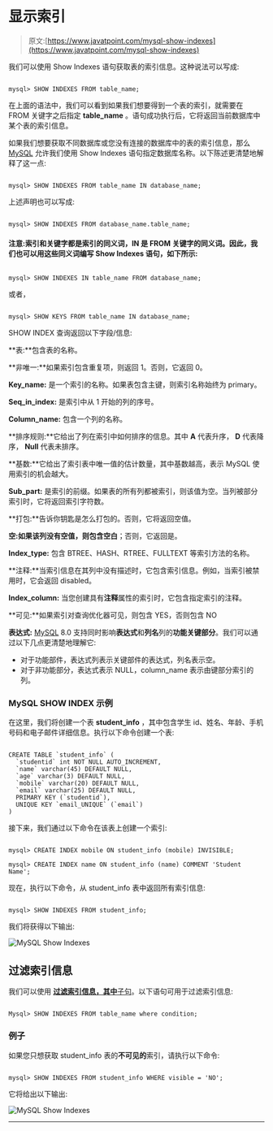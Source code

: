 # 显示索引

> 原文:[https://www.javatpoint.com/mysql-show-indexes](https://www.javatpoint.com/mysql-show-indexes)

我们可以使用 Show Indexes 语句获取表的索引信息。这种说法可以写成:

```

mysql> SHOW INDEXES FROM table_name;

```

在上面的语法中，我们可以看到如果我们想要得到一个表的索引，就需要在 FROM 关键字之后指定 **table_name** 。语句成功执行后，它将返回当前数据库中某个表的索引信息。

如果我们想要获取不同数据库或您没有连接的数据库中的表的索引信息，那么 [MySQL](https://www.javatpoint.com/mysql-tutorial) 允许我们使用 Show Indexes 语句指定数据库名称。以下陈述更清楚地解释了这一点:

```

mysql> SHOW INDEXES FROM table_name IN database_name;

```

上述声明也可以写成:

```

mysql> SHOW INDEXES FROM database_name.table_name;

```

#### 注意:索引和关键字都是索引的同义词，IN 是 FROM 关键字的同义词。因此，我们也可以用这些同义词编写 Show Indexes 语句，如下所示:

```

mysql> SHOW INDEXES IN table_name FROM database_name;

```

或者，

```

mysql> SHOW KEYS FROM table_name IN database_name;

```

SHOW INDEX 查询返回以下字段/信息:

**表:**包含表的名称。

**非唯一:**如果索引包含重复项，则返回 1。否则，它返回 0。

**Key_name:** 是一个索引的名称。如果表包含主键，则索引名称始终为 primary。

**Seq_in_index:** 是索引中从 1 开始的列的序号。

**Column_name:** 包含一个列的名称。

**排序规则:**它给出了列在索引中如何排序的信息。其中 **A** 代表升序， **D** 代表降序， **Null** 代表未排序。

**基数:**它给出了索引表中唯一值的估计数量，其中基数越高，表示 MySQL 使用索引的机会越大。

**Sub_part:** 是索引的前缀。如果表的所有列都被索引，则该值为空。当列被部分索引时，它将返回索引字符数。

**打包:**告诉你钥匙是怎么打包的。否则，它将返回空值。

**空:**如果该列没有空值，则包含**空白**；否则，它返回是。

**Index_type:** 包含 BTREE、HASH、RTREE、FULLTEXT 等索引方法的名称。

**注释:**当索引信息在其列中没有描述时，它包含索引信息。例如，当索引被禁用时，它会返回 disabled。

**Index_column:** 当您创建具有**注释**属性的索引时，它包含指定索引的注释。

**可见:**如果索引对查询优化器可见，则包含 YES，否则包含 NO

**表达式:** [MySQL](https://www.javatpoint.com/mysql-tutorial) 8.0 支持同时影响**表达式**和**列名**列的**功能关键部分**。我们可以通过以下几点更清楚地理解它:

*   对于功能部件，表达式列表示关键部件的表达式，列名表示空。
*   对于非功能部分，表达式表示 NULL，column_name 表示由键部分索引的列。

### MySQL SHOW INDEX 示例

在这里，我们将创建一个表 **student_info** ，其中包含学生 id、姓名、年龄、手机号码和电子邮件详细信息。执行以下命令创建一个表:

```

CREATE TABLE `student_info` (
  `studentid` int NOT NULL AUTO_INCREMENT,
  `name` varchar(45) DEFAULT NULL,
  `age` varchar(3) DEFAULT NULL,
  `mobile` varchar(20) DEFAULT NULL,
  `email` varchar(25) DEFAULT NULL,
  PRIMARY KEY (`studentid`),
  UNIQUE KEY `email_UNIQUE` (`email`)
)

```

接下来，我们通过以下命令在该表上创建一个索引:

```

mysql> CREATE INDEX mobile ON student_info (mobile) INVISIBLE;

mysql> CREATE INDEX name ON student_info (name) COMMENT 'Student Name';

```

现在，执行以下命令，从 student_info 表中返回所有索引信息:

```

mysql> SHOW INDEXES FROM student_info;

```

我们将获得以下输出:

![MySQL Show Indexes](../Images/ef702ecede966b57a66eec27d044c9ca.png)

## 过滤索引信息

我们可以使用 [**过滤索引信息，其中**子句](https://www.javatpoint.com/mysql-where)。以下语句可用于过滤索引信息:

```

Mysql> SHOW INDEXES FROM table_name where condition;

```

### 例子

如果您只想获取 student_info 表的**不可见的**索引，请执行以下命令:

```

mysql> SHOW INDEXES FROM student_info WHERE visible = 'NO';

```

它将给出以下输出:

![MySQL Show Indexes](../Images/e7c42a397a894a57303310475885edae.png)

* * *